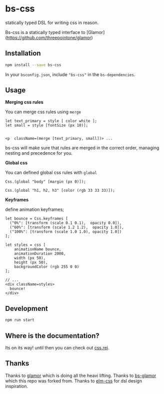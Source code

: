 # bs-css

statically typed DSL for writing css in reason.


Bs-css is a statically typed interface to [Glamor] (https://github.com/threepointone/glamor)


## Installation

```sh
npm install --save bs-css
```

In your `bsconfig.json`, include `"bs-css"` in the `bs-dependencies`.

## Usage


**Merging css rules**

You can merge css rules using `merge`


```
let text_primary = style [ color white ];
let small = style [fontSize (px 10)];


<p  className=(merge [text_primary, small])> ...
```

bs-css will make sure that rules are merged in the correct order, managing nesting and precedence for you.


**Global css**

 You can defined global css rules with `global`

 ```
 Css.(global "body" [margin (px 0)]);

 Css.(global "h1, h2, h3" [color (rgb 33 33 33)]);

 ```

**Keyframes**

define animation keyframes;

```
let bounce = Css.keyframes [
  ("0%": [transform (scale 0.1 0.1),  opacity 0.0]),
  ("60%": [transform (scale 1.2 1.2),  opacity 1.0]),
  ("100%": [transform (scale 1.0 1.0), opacity 1.0])
];

let styles = css [
    animationName bounce,
    animationDuration 2000,
    width (px 50),
    height (px 50),
    backgroundColor (rgb 255 0 0)
];

// ...
<div className=styles>
  bounce!
</div>
```


## Development

```sh
npm run start
```


## Where is the documentation?
Its on its way!
until then you can check out [css.rei](./src/Css.rei).

## Thanks
Thanks to [glamor](https://github.com/threepointone/glamor) which is doing all the heavi lifting.
Thanks to [bs-glamor](https://github.com/poeschko/bs-glamor) which this repo was forked from.
Thanks to [elm-css](https://github.com/rtfeldman/elm-css) for dsl design inspiration.

